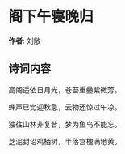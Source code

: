 # 阁下午寝晚归

**作者**: 刘敞

## 诗词内容

高阁遥依日月光，苍苔重疉紫微芳。

蝉声已觉迎秋急，云物还惊过午凉。

独往山林非复昔，梦为鱼鸟不能忘。

芝泥封诏鸡栖树，半落宫槐满地黄。

